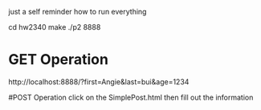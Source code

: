 just a self reminder how to run everything


cd hw2340
make
./p2 8888

# GET Operation 
http://localhost:8888/?first=Angie&last=bui&age=1234

#POST Operation 
click on the SimplePost.html then fill out the information
